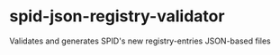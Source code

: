 # spid-json-registry-validator
Validates and generates SPID's new registry-entries JSON-based files
